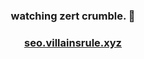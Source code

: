 <h3 align='center'>watching zert crumble. 👀</h3>
<h3 align='center'><a href='https://seo.villainsrule.xyz'>seo.villainsrule.xyz</a></h3>
